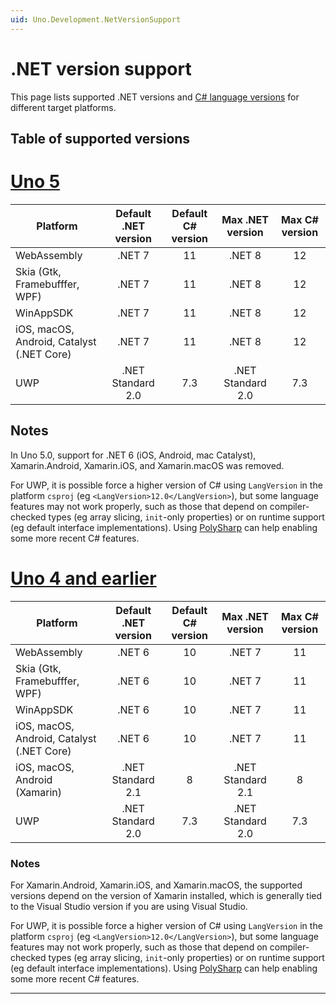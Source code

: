 ```yaml
---
uid: Uno.Development.NetVersionSupport
---
```


# .NET version support

This page lists supported .NET versions and [C# language versions](https://learn.microsoft.com/dotnet/csharp/language-reference/configure-language-version) for different target platforms.

## Table of supported versions

# [**Uno 5**](#tab/uno5)

| Platform                                   | Default .NET version | Default C# version |  Max .NET version | Max C# version |
|--------------------------------------------|:--------------------:|:------------------:|:-----------------:|:--------------:|
| WebAssembly                                | .NET 7               | 11                 | .NET 8            | 12             |
| Skia (Gtk, Framebufffer, WPF)              | .NET 7               | 11                 | .NET 8            | 12             |
| WinAppSDK                                  | .NET 7               | 11                 | .NET 8            | 12             |
| iOS, macOS, Android, Catalyst (.NET Core)  | .NET 7               | 11                 | .NET 8            | 12             |
| UWP                                        | .NET Standard 2.0    | 7.3                | .NET Standard 2.0 | 7.3            |

## Notes

In Uno 5.0, support for .NET 6 (iOS, Android, mac Catalyst), Xamarin.Android, Xamarin.iOS, and Xamarin.macOS was removed.

For UWP, it is possible force a higher version of C# using `LangVersion` in the platform `csproj` (eg `<LangVersion>12.0</LangVersion>`), but some language features may not work properly, such as those that depend on compiler-checked types (eg array slicing, `init`-only properties) or on runtime support (eg default interface implementations). Using [PolySharp](https://www.nuget.org/packages/PolySharp) can help enabling some more recent C# features.

# [**Uno 4 and earlier**](#tab/uno4-earlier)

| Platform                                   | Default .NET version | Default C# version |  Max .NET version | Max C# version |
|--------------------------------------------|:--------------------:|:------------------:|:-----------------:|:--------------:|
| WebAssembly                                | .NET 6               | 10                 | .NET 7            | 11             |
| Skia (Gtk, Framebufffer, WPF)              | .NET 6               | 10                 | .NET 7            | 11             |
| WinAppSDK                                  | .NET 6               | 10                 | .NET 7            | 11             |
| iOS, macOS, Android, Catalyst (.NET Core)  | .NET 6               | 10                 | .NET 7            | 11             |
| iOS, macOS, Android (Xamarin)              | .NET Standard 2.1    | 8                  | .NET Standard 2.1 | 8              |
| UWP                                        | .NET Standard 2.0    | 7.3                | .NET Standard 2.0 | 7.3            |

### Notes

For Xamarin.Android, Xamarin.iOS, and Xamarin.macOS, the supported versions depend on the version of Xamarin installed, which is generally tied to the Visual Studio version if you are using Visual Studio.

For UWP, it is possible force a higher version of C# using `LangVersion` in the platform `csproj` (eg `<LangVersion>12.0</LangVersion>`), but some language features may not work properly, such as those that depend on compiler-checked types (eg array slicing, `init`-only properties) or on runtime support (eg default interface implementations). Using [PolySharp](https://www.nuget.org/packages/PolySharp) can help enabling some more recent C# features.

***
